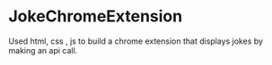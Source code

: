 # JokeChromeExtension
Used html, css , js to build a chrome extension that displays jokes by making an api call.
